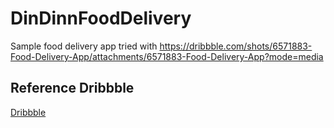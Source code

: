 # DinDinnFoodDelivery
Sample food delivery app tried with https://dribbble.com/shots/6571883-Food-Delivery-App/attachments/6571883-Food-Delivery-App?mode=media

## Reference Dribbble

[Dribbble](https://dribbble.com/shots/6571883-Food-Delivery-App/attachments/6571883-Food-Delivery-App?mode=media)
